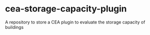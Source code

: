 # cea-storage-capacity-plugin
A repository to store a CEA plugin to evaluate the storage capacity of buildings

